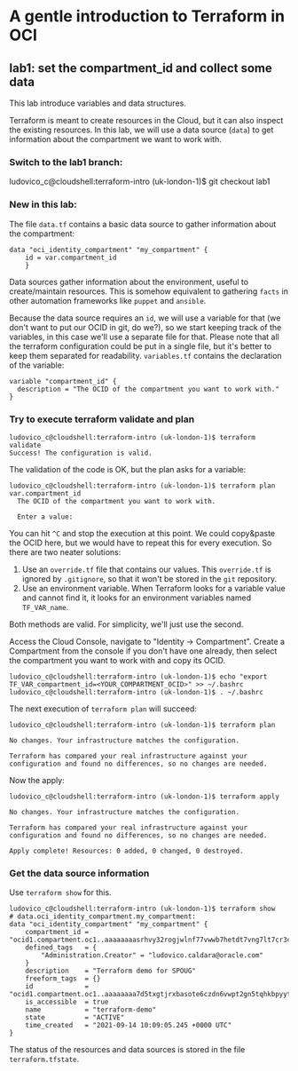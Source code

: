 # A gentle introduction to Terraform in OCI

## lab1: set the compartment_id and collect some data
This lab introduce variables and data structures.

Terraform is meant to create resources in the Cloud, but it can also inspect the existing resources.
In this lab, we will use a data source (`data`) to get information about the compartment we want to work with.


### Switch to the lab1 branch:
ludovico_c@cloudshell:terraform-intro (uk-london-1)$ git checkout lab1

### New in this lab:
The file `data.tf` contains a basic data source to gather information about the compartment:
```
data "oci_identity_compartment" "my_compartment" {
    id = var.compartment_id
    }
```
Data sources gather information about the environment, useful to create/maintain resources. This is somehow equivalent to gathering `facts` in other automation frameworks like `puppet` and `ansible`.

Because the data source requires an `id`, we will use a variable for that (we don't want to put our OCID in git, do we?), so we start keeping track of the variables, in this case we'll use a separate file for that. Please note that all the terraform configuration could be put in a single file, but it's better to keep them separated for readability.
`variables.tf` contains the declaration of the variable:
```
variable "compartment_id" {
  description = "The OCID of the compartment you want to work with."
}
```

### Try to execute terraform validate and plan
```
ludovico_c@cloudshell:terraform-intro (uk-london-1)$ terraform validate
Success! The configuration is valid.
```

The validation of the code is OK, but the plan asks for a variable:
```
ludovico_c@cloudshell:terraform-intro (uk-london-1)$ terraform plan
var.compartment_id
  The OCID of the compartment you want to work with.

  Enter a value: 
```
You can hit `^C` and stop the execution at this point.
We could copy&paste the OCID here, but we would have to repeat this for every execution. So there are two neater solutions:
1. Use an `override.tf` file that contains our values. This `override.tf` is ignored by `.gitignore`, so that it won't be stored in the `git` repository.
2. Use an environment variable. When Terraform looks for a variable value and cannot find it, it looks for an environment variables named `TF_VAR_name`.

Both methods are valid. For simplicity, we'll just use the second.

Access the Cloud Console, navigate to "Identity -> Compartment".
Create a Compartment from the console if you don't have one already, then select the compartment you want to work with and copy its OCID.

```
ludovico_c@cloudshell:terraform-intro (uk-london-1)$ echo "export TF_VAR_compartment_id=<YOUR_COMPARTMENT_OCID>" >> ~/.bashrc
ludovico_c@cloudshell:terraform-intro (uk-london-1)$ . ~/.bashrc
```

The next execution of `terraform plan` will succeed:
```
ludovico_c@cloudshell:terraform-intro (uk-london-1)$ terraform plan

No changes. Your infrastructure matches the configuration.

Terraform has compared your real infrastructure against your configuration and found no differences, so no changes are needed.
```
Now the apply:
```
ludovico_c@cloudshell:terraform-intro (uk-london-1)$ terraform apply

No changes. Your infrastructure matches the configuration.

Terraform has compared your real infrastructure against your configuration and found no differences, so no changes are needed.

Apply complete! Resources: 0 added, 0 changed, 0 destroyed.
```

### Get the data source information
Use `terraform show` for this.
```
ludovico_c@cloudshell:terraform-intro (uk-london-1)$ terraform show
# data.oci_identity_compartment.my_compartment:
data "oci_identity_compartment" "my_compartment" {
    compartment_id = "ocid1.compartment.oc1..aaaaaaaasrhvy32rogjwlnf77vwwb7hetdt7vng7lt7cr3cat26h7ffovuoa"
    defined_tags   = {
        "Administration.Creator" = "ludovico.caldara@oracle.com"
    }
    description    = "Terraform demo for SPOUG"
    freeform_tags  = {}
    id             = "ocid1.compartment.oc1..aaaaaaaa7d5txgtjrxbasote6czdn6vwpt2gn5tqhkbpyytqdmorr2jed6pa"
    is_accessible  = true
    name           = "terraform-demo"
    state          = "ACTIVE"
    time_created   = "2021-09-14 10:09:05.245 +0000 UTC"
}
```
The status of the resources and data sources is stored in the file `terraform.tfstate`.
